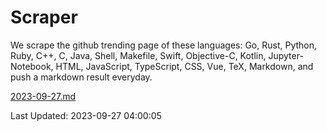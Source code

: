 # Scraper

We scrape the github trending page of these languages: Go, Rust, Python, Ruby, C++, C, Java, Shell, Makefile, Swift, Objective-C, Kotlin, Jupyter-Notebook, HTML, JavaScript, TypeScript, CSS, Vue, TeX, Markdown, and push a markdown result everyday.

[2023-09-27.md](https://github.com/yangwenmai/github-trending-backup/blob/master/2023-09-27.md)

Last Updated: 2023-09-27 04:00:05